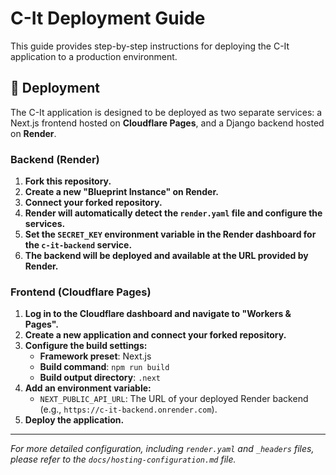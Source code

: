 # C-It Deployment Guide

This guide provides step-by-step instructions for deploying the C-It application to a production environment.

## 🚀 Deployment

The C-It application is designed to be deployed as two separate services: a Next.js frontend hosted on **Cloudflare Pages**, and a Django backend hosted on **Render**.

### Backend (Render)

1.  **Fork this repository.**
2.  **Create a new "Blueprint Instance" on Render.**
3.  **Connect your forked repository.**
4.  **Render will automatically detect the `render.yaml` file and configure the services.**
5.  **Set the `SECRET_KEY` environment variable in the Render dashboard for the `c-it-backend` service.**
6.  **The backend will be deployed and available at the URL provided by Render.**

### Frontend (Cloudflare Pages)

1.  **Log in to the Cloudflare dashboard and navigate to "Workers & Pages".**
2.  **Create a new application and connect your forked repository.**
3.  **Configure the build settings:**
    *   **Framework preset**: Next.js
    *   **Build command**: `npm run build`
    *   **Build output directory**: `.next`
4.  **Add an environment variable:**
    *   `NEXT_PUBLIC_API_URL`: The URL of your deployed Render backend (e.g., `https://c-it-backend.onrender.com`).
5.  **Deploy the application.**

---
*For more detailed configuration, including `render.yaml` and `_headers` files, please refer to the `docs/hosting-configuration.md` file.*